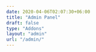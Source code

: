 ```yaml
---
date: 2020-04-06T02:07:30+06:00
title: "Admin Panel"
draft: false
type: "Addons"
layout: "admin"
url: "/admin/"
---
```


